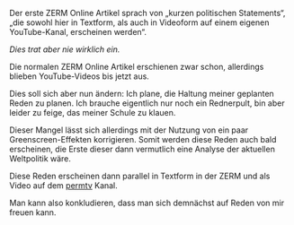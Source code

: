 Der erste ZERM Online Artikel sprach von „kurzen politischen Statements“, „die sowohl hier in Textform, als auch in Videoform auf einem eigenen YouTube-Kanal, erscheinen werden“.

_Dies trat aber nie wirklich ein._

Die normalen ZERM Online Artikel erschienen zwar schon, allerdings blieben YouTube-Videos bis jetzt aus.

Dies soll sich aber nun ändern: Ich plane, die Haltung meiner geplanten Reden zu planen. Ich brauche eigentlich nur noch ein Rednerpult, bin aber leider zu feige, das meiner Schule zu klauen.

Dieser Mangel lässt sich allerdings mit der Nutzung von ein paar Greenscreen-Effekten korrigieren. Somit werden diese Reden auch bald erscheinen, die Erste dieser dann vermutlich eine Analyse der aktuellen Weltpolitik wäre.

Diese Reden erscheinen dann parallel in Textform in der ZERM und als Video auf dem [permtv](https://www.youtube.com/channel/UCs6hnzfpT6ZipK1F8og60Dw) Kanal.

Man kann also konkludieren, dass man sich demnächst auf Reden von mir freuen kann.
